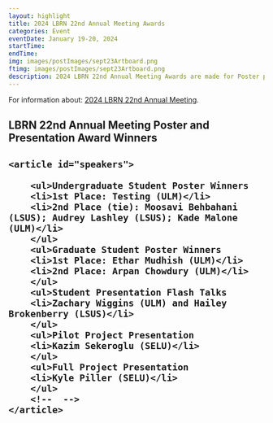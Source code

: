 ```yaml
---
layout: highlight
title: 2024 LBRN 22nd Annual Meeting Awards
categories: Event
eventDate: January 19-20, 2024
startTime:
endTime:
img: images/postImages/sept23Artboard.png
ftimg: images/postImages/sept23Artboard.png
description: 2024 LBRN 22nd Annual Meeting Awards are made for Poster presentations for Summer Program Participants in the Graduate and Undergraduate categories and Oral presentation awards for student Flashtalks and one Full Project and one Pilot Project PI's.
---
```


For information about: <a href="https://lbrn.lsu.edu/annual-meetings.html">2024 LBRN 22nd Annual Meeting</a>.

<h2>LBRN 22nd Annual Meeting Poster and Presentation Award Winners<h2>
	<section id="awards">

    <article id="speakers">		
		
		<ul>Undergraduate Student Poster Winners
		<li>1st Place: Testing (ULM)</li>
		<li>2nd Place (tie): Moosavi Behbahani (LSUS); Audrey Lashley (LSUS); Kade Malone (ULM)</li>
		</ul>
		<ul>Graduate Student Poster Winners
		<li>1st Place: Ethar Mudhish (ULM)</li>
		<li>2nd Place: Arpan Chowdury (ULM)</li>
		</ul>
		<ul>Student Presentation Flash Talks
		<li>Zachary Wiggins (ULM) and Hailey Brokenberry (LSUS)</li>
		</ul>
		<ul>Pilot Project Presentation
		<li>Kazim Sekeroglu (SELU)</li>
		</ul>
		<ul>Full Project Presentation
		<li>Kyle Piller (SELU)</li>
		</ul>
		<!--  -->
    </article>

</section>

